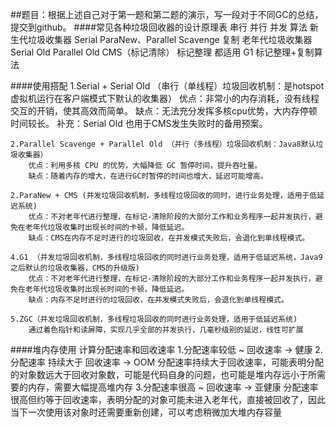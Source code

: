 ##题目：根据上述自己对于第一题和第二题的演示，写一段对于不同GC的总结，提交到github。
####常见各种垃圾回收器的设计原理表
                       串行             并行                      并发                   算法
    新生代垃圾收集器   Serial       ParaNew、Parallel Scavenge                            复制 
    老年代垃圾收集器   Serial Old      Parallel Old                CMS（标记清除）        标记整理
    都适用                                                        G1              标记整理+复制算法

####使用搭配
    1.Serial + Serial Old （串行（单线程）垃圾回收机制：是hotspot虚拟机运行在客户端模式下默认的收集器）
        优点：非常小的内存消耗，没有线程交互的开销，使其高效而简单。
        缺点：无法充分发挥多核cpu优势，大内存停顿时间较长。
        补充：Serial Old 也用于CMS发生失败时的备用预案。
        
    2.Parallel Scavenge + Parallel Old （并行（多线程）垃圾回收机制：Java8默认垃圾收集器）
        优点：利用多核 CPU 的优势，大幅降低 GC 暂停时间，提升吞吐量。
        缺点：随着内存的增大，在进行GC时暂停的时间也增大，延迟可能增高。
    
    2.ParaNew + CMS (并发垃圾回收机制，多线程垃圾回收的同时，进行业务处理，适用于低延迟系统)
        优点：不对老年代进行整理，在标记-清除阶段的大部分工作和业务程序一起并发执行，避免在老年代垃圾收集时出现长时间的卡顿，降低延迟。
        缺点：CMS在内存不足时进行的垃圾回收，在并发模式失败后，会退化到单线程模式。
        
    4.G1 （并发垃圾回收机制，多线程垃圾回收的同时进行业务处理，适用于低延迟系统，Java9之后默认的垃圾收集器，CMS的升级版)
        优点：不对老年代进行整理，在标记-清除阶段的大部分工作和业务程序一起并发执行，避免在老年代垃圾收集时出现长时间的卡顿，降低延迟。
        缺点：内存不足时进行的垃圾回收，在并发模式失败后，会退化到单线程模式。
    
    5.ZGC（并发垃圾回收机制，多线程垃圾回收的同时进行业务处理，适用于低延迟系统)
        通过着色指针和读屏障，实现几乎全部的并发执行，几毫秒级别的延迟，线性可扩展

        
####堆内存使用
    计算分配速率和回收速率
    1.分配速率较低 ~ 回收速率 -> 健康
    2.分配速率 持续大于 回收速率 -> OOM
        分配速率持续大于回收速率，可能表明分配的对象数远大于回收对象数，可能是代码自身的问题，也可能是堆内存远小于所需要的内存，需要大幅提高堆内存
    3.分配速率很高 ~ 回收速率 -> 亚健康
        分配速率很高但约等于回收速率，表明分配的对象可能未进入老年代，直接被回收了，因此当下一次使用该对象时还需要重新创建，可以考虑稍微加大堆内存容量 
    
    